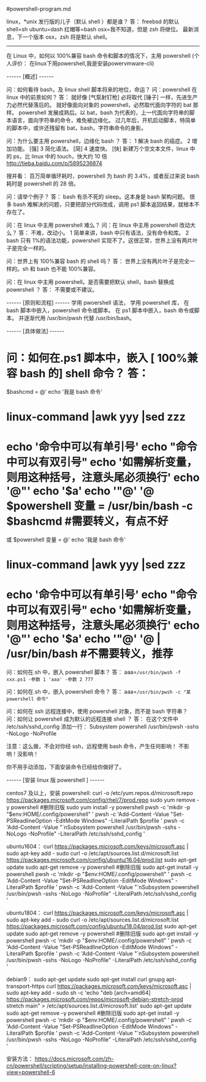 #powershell-program.md


linux，*unix 发行版的儿子（默认 shell ）都是谁？
答：
freebsd 的默认 shell=sh
ubuntu=dash
红帽等=bash
osx=我不知道，但是 zsh 将继位。
最新消息，下一个版本 osx，zsh 将是默认 shell。

---
在 Linux 中，如何以 100%兼容 bash 命令和脚本的情况下，主用 powershell (个人评价： 在linux下用powershell,我是安装powervmware-cli)

------ [概述] ------

问：如何看待 bash，及 linux shell 脚本将来的地位，命运？
问：powershell 在 linux 中的前景如何？
答：
就好像 [气泵射钉枪] 必将取代 [锤子] 一样，先进生产力必然代替落后的。
就好像面向对象的 powershell，必然取代面向字符的 bat 那样。
powershell 发展成熟后。以 bat，bash 为代表的，上一代面向字符串的脚本语言，面向字符串的命令，难免被边缘化。
过几年后，开机启动脚本，特简单的脚本中，或许还残留有 bat，bash，字符串命令的身影。



问：为什么要主用 powershell，边缘化 bash ？
答：
1 解决 bash 的癌症。
2 增加功能。 [强] 
3 简化语法。 [简] 
4 速度快。 [快] 
新建万个空文本文件，linux 中的 ps，比 linux 中的 touch，快大约 10 倍 
http://tieba.baidu.com/p/5895236874

搜并看：
百万简单循环耗时，powershell 为 bash 的 3.4%，或者反过来说 bash 耗时是 powershell 的 28 倍。





问：请举个例子？
答：
bash 有杀不死的 sleep。这本身是 bash 架构问题。
很多 bash 难解决的问题，只要把部分代码改成，调用 ps1 脚本返回结果，就根本不存在了。



问：在 linux 中主用 powershell 难么？
问：在 linux 中主用 powershell 改动大么？
答：
不难，改动小。
1 简单来讲，bash 中只有语法，没有命令和库。
2 bash 只有 1%的语法功能，powershell 实现不了。这很正常，世界上没有两片叶子是完全一样的。


问：世界上有 100%兼容 bash 的 shell 吗？
答：
世界上没有两片叶子是完全一样的。sh 和 bash 也不能 100%兼容。


问：在 linux 中主用 powershell。是否需要把默认 shell，bash 替换成 powershell ？
答：
不需要或不建议。




------ [原则和流程] ------
学用 pwoershell 语法，
学用 powershell 库，
在 bash 脚本中嵌入，powershell 命令或脚本。
在 ps1 脚本中嵌入，bash 命令或脚本。
并逐渐代用 /usr/bin/pwsh 代替 /usr/bin/bash。




------ [具体做法] ------

问：如何在.ps1 脚本中，嵌入 [ 100%兼容 bash 的] shell 命令？
答：
=====================
$bashcmd =
@'
echo '我是 bash 命令'
# linux-command |awk yyy |sed zzz
echo '命令中可以有单引号'
echo "命令中可以有双引号"
echo '如需解析变量，则用这种括号，注意头尾必须换行'
echo '@\"'
echo '$a'
echo '\"@'
'@
$powershell 变量 = /usr/bin/bash -c $bashcmd
#需要转义，有点不好
=====================
或
$powershell 变量 = 
@'
echo '我是 bash 命令'
# linux-command |awk yyy |sed zzz
echo '命令中可以有单引号'
echo "命令中可以有双引号"
echo '如需解析变量，则用这种括号，注意头尾必须换行'
echo '@"'
echo '$a'
echo '"@'
'@ | /usr/bin/bash
#不需要转义，推荐
=====================


问：如何在.sh 中，嵌入 powershell 脚本？
答：
aaa=`/usr/bin/pwsh -f xxx.ps1 -参数 1 'aaa' -参数 2 777`



问：如何在.sh 中，嵌入 powershell 命令？
答：
aaa=`/usr/bin/pwsh -c "某 powershell 命令"`



问：如何在 ssh 远程连接中，使用 powershell 对象，而不是 bash 字符串？
问：如何让 powershell 成为默认的远程连接 shell ？
答：
在这个文件中 /etc/ssh/sshd_config
添加一行：
Subsystem powershell /usr/bin/pwsh -sshs -NoLogo -NoProfile

注意：这么做，不会对你经 ssh，远程使用 bash 命令，产生任何影响！
不影响！没影响！

你不用手动添加，下面安装命令已经给你做好了。






------ [安装 linux 版 powershell ] ------

centos7 及以上，安装 powershell:
curl -o /etc/yum.repos.d/microsoft.repo https://packages.microsoft.com/config/rhel/7/prod.repo 
sudo yum remove -y powershell #删除旧版 
sudo yum install -y powershell
pwsh -c 'mkdir -p "$env:HOME/.config/powershell" '
pwsh -c 'Add-Content -Value "Set-PSReadlineOption -EditMode Windows" -LiteralPath $profile '
pwsh -c 'Add-Content -Value "`nSubsystem powershell /usr/bin/pwsh -sshs -NoLogo -NoProfile" -LiteralPath /etc/ssh/sshd_config '



ubuntu1604：
curl https://packages.microsoft.com/keys/microsoft.asc | sudo apt-key add -
sudo curl -o /etc/apt/sources.list.d/microsoft.list https://packages.microsoft.com/config/ubuntu/16.04/prod.list
sudo apt-get update
sudo apt-get remove -y powershell #删除旧版 
sudo apt-get install -y powershell
pwsh -c 'mkdir -p "$env:HOME/.config/powershell" '
pwsh -c 'Add-Content -Value "Set-PSReadlineOption -EditMode Windows" -LiteralPath $profile '
pwsh -c 'Add-Content -Value "`nSubsystem powershell /usr/bin/pwsh -sshs -NoLogo -NoProfile" -LiteralPath /etc/ssh/sshd_config '


ubuntu1804：
curl https://packages.microsoft.com/keys/microsoft.asc | sudo apt-key add -
sudo curl -o /etc/apt/sources.list.d/microsoft.list https://packages.microsoft.com/config/ubuntu/18.04/prod.list
sudo apt-get update
sudo apt-get remove -y powershell #删除旧版 
sudo apt-get install -y powershell
pwsh -c 'mkdir -p "$env:HOME/.config/powershell" '
pwsh -c 'Add-Content -Value "Set-PSReadlineOption -EditMode Windows" -LiteralPath $profile '
pwsh -c 'Add-Content -Value "`nSubsystem powershell /usr/bin/pwsh -sshs -NoLogo -NoProfile" -LiteralPath /etc/ssh/sshd_config '



debian9：
sudo apt-get update
sudo apt-get install curl gnupg apt-transport-https
curl https://packages.microsoft.com/keys/microsoft.asc | sudo apt-key add -
sudo sh -c 'echo "deb [arch=amd64] https://packages.microsoft.com/repos/microsoft-debian-stretch-prod stretch main" > /etc/apt/sources.list.d/microsoft.list'
sudo apt-get update
sudo apt-get remove -y powershell #删除旧版 
sudo apt-get install -y powershell
pwsh -c 'mkdir -p "$env:HOME/.config/powershell" '
pwsh -c 'Add-Content -Value "Set-PSReadlineOption -EditMode Windows" -LiteralPath $profile '
pwsh -c 'Add-Content -Value "`nSubsystem powershell /usr/bin/pwsh -sshs -NoLogo -NoProfile" -LiteralPath /etc/ssh/sshd_config '


安装方法：
https://docs.microsoft.com/zh-cn/powershell/scripting/setup/installing-powershell-core-on-linux?view=powershell-6


